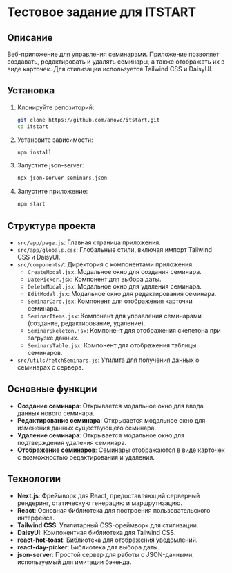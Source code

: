 # Тестовое задание для ITSTART

## Описание

Веб-приложение для управления семинарами. Приложение позволяет создавать, редактировать и удалять семинары, а также отображать их в виде карточек. Для стилизации используется Tailwind CSS и DaisyUI.

## Установка

1. Клонируйте репозиторий:
   ```bash
   git clone https://github.com/anovc/itstart.git
   cd itstart
   ```

2. Установите зависимости:
   ```bash
   npm install
   ```

3. Запустите json-server:
   ```bash
   npx json-server seminars.json
   ```
4. Запустите приложение:
   ```bash
   npm start
   ```

## Структура проекта

- `src/app/page.js`: Главная страница приложения.
- `src/app/globals.css`: Глобальные стили, включая импорт Tailwind CSS и DaisyUI.
- `src/components/`: Директория с компонентами приложения.
  - `CreateModal.jsx`: Модальное окно для создания семинара.
  - `DatePicker.jsx`: Компонент для выбора даты.
  - `DeleteModal.jsx`: Модальное окно для удаления семинара.
  - `EditModal.jsx`: Модальное окно для редактирования семинара.
  - `SeminarCard.jsx`: Компонент для отображения карточки семинара.
  - `SeminarItems.jsx`: Компонент для управления семинарами (создание, редактирование, удаление).
  - `SeminarSkeleton.jsx`: Компонент для отображения скелетона при загрузке данных.
  - `SeminarsTable.jsx`: Компонент для отображения таблицы семинаров.
- `src/utils/fetchSeminars.js`: Утилита для получения данных о семинарах с сервера.

## Основные функции

- **Создание семинара**: Открывается модальное окно для ввода данных нового семинара.
- **Редактирование семинара**: Открывается модальное окно для изменения данных существующего семинара.
- **Удаление семинара**: Открывается модальное окно для подтверждения удаления семинара.
- **Отображение семинаров**: Семинары отображаются в виде карточек с возможностью редактирования и удаления.

## Технологии

- **Next.js**: Фреймворк для React, предоставляющий серверный рендеринг, статическую генерацию и маршрутизацию.
- **React**: Основная библиотека для построения пользовательского интерфейса.
- **Tailwind CSS**: Утилитарный CSS-фреймворк для стилизации.
- **DaisyUI**: Компонентная библиотека для Tailwind CSS.
- **react-hot-toast**: Библиотека для отображения уведомлений.
- **react-day-picker**: Библиотека для выбора даты.
- **json-server**: Простой сервер для работы с JSON-данными, используемый для имитации бэкенда.
